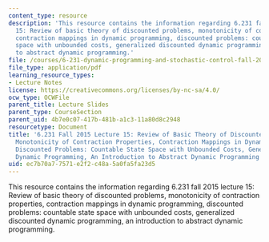 ```yaml
---
content_type: resource
description: 'This resource contains the information regarding 6.231 fall 2015 lecture
  15: Review of basic theory of discounted problems, monotonicity of contraction properties,
  contraction mappings in dynamic programming, discounted problems: countable state
  space with unbounded costs, generalized discounted dynamic programming, an introduction
  to abstract dynamic programming.'
file: /courses/6-231-dynamic-programming-and-stochastic-control-fall-2015/ec7b70a77571e2f2c48a5a0fa5fa23d5_MIT6_231F15_Lec15.pdf
file_type: application/pdf
learning_resource_types:
- Lecture Notes
license: https://creativecommons.org/licenses/by-nc-sa/4.0/
ocw_type: OCWFile
parent_title: Lecture Slides
parent_type: CourseSection
parent_uid: 4b7e0c07-417b-481b-a1c3-11a80d8c2948
resourcetype: Document
title: '6.231 Fall 2015 Lecture 15: Review of Basic Theory of Discounted Problems,
  Monotonicity of Contraction Properties, Contraction Mappings in Dynamic Programming,
  Discounted Problems: Countable State Space with Unbounded Costs, Generalized Discounted
  Dynamic Programming, An Introduction to Abstract Dynamic Programming'
uid: ec7b70a7-7571-e2f2-c48a-5a0fa5fa23d5
---
```

This resource contains the information regarding 6.231 fall 2015 lecture 15: Review of basic theory of discounted problems, monotonicity of contraction properties, contraction mappings in dynamic programming, discounted problems: countable state space with unbounded costs, generalized discounted dynamic programming, an introduction to abstract dynamic programming.